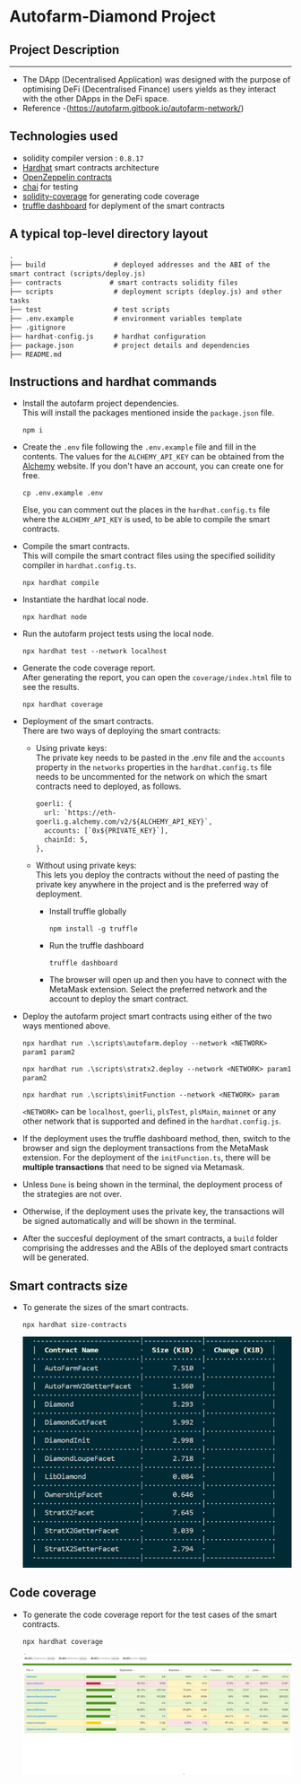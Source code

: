 # Autofarm-Diamond Project

## Project Description

---

- The DApp (Decentralised Application) was designed with the purpose of optimising DeFi (Decentralised Finance) users yields as they interact with the other DApps in the DeFi space.
- Reference -(https://autofarm.gitbook.io/autofarm-network/)

## Technologies used

- solidity compiler version : `0.8.17`
- [Hardhat](https://hardhat.org/) smart contracts architecture
- [OpenZeppelin contracts](https://openzeppelin.com/)
- [chai](https://www.chaijs.com/) for testing
- [solidity-coverage](https://github.com/sc-forks/solidity-coverage) for generating code coverage
- [truffle dashboard](https://trufflesuite.com/docs/truffle/how-to/use-the-truffle-dashboard/) for deplyment of the smart contracts

## A typical top-level directory layout

```shell
.
├── build                 # deployed addresses and the ABI of the smart contract (scripts/deploy.js)
├── contracts            # smart contracts solidity files
├── scripts               # deployment scripts (deploy.js) and other tasks
├── test                  # test scripts
├── .env.example          # environment variables template
├── .gitignore
├── hardhat-config.js     # hardhat configuration
├── package.json          # project details and dependencies
├── README.md

```

## Instructions and hardhat commands

- Install the autofarm project dependencies. \
  This will install the packages mentioned inside the `package.json` file.

  ```shell
  npm i
  ```

- Create the `.env` file following the `.env.example` file and fill in the contents. The values for the `ALCHEMY_API_KEY` can be obtained from the [Alchemy](https://www.alchemy.com/) website. If you don't have an account, you can create one for free.

  ```shell
  cp .env.example .env
  ```

  Else, you can comment out the places in the `hardhat.config.ts` file where the `ALCHEMY_API_KEY` is used, to be able to compile the smart contracts.

- Compile the smart contracts. \
  This will compile the smart contract files using the specified soilidity compiler in `hardhat.config.ts`.

  ```shell
  npx hardhat compile
  ```

- Instantiate the hardhat local node.

  ```shell
  npx hardhat node
  ```

- Run the autofarm project tests using the local node.

  ```shell
  npx hardhat test --network localhost
  ```

- Generate the code coverage report. \
  After generating the report, you can open the `coverage/index.html` file to see the results.

  ```shell
  npx hardhat coverage
  ```

- Deployment of the smart contracts. \
  There are two ways of deploying the smart contracts:

  - Using private keys: \
    The private key needs to be pasted in the .env file and the `accounts` property in the `networks` properties in the `hardhat.config.ts` file needs to be uncommented for the network on which the smart contracts need to deployed, as follows.

    ```shell
    goerli: {
      url: `https://eth-goerli.g.alchemy.com/v2/${ALCHEMY_API_KEY}`,
      accounts: [`0x${PRIVATE_KEY}`],
      chainId: 5,
    },
    ```

  - Without using private keys: \
    This lets you deploy the contracts without the need of pasting the private key anywhere in the project and is the preferred way of deployment.

    - Install truffle globally

      ```shell
      npm install -g truffle
      ```

    - Run the truffle dashboard

      ```shell
      truffle dashboard
      ```

    - The browser will open up and then you have to connect with the MetaMask extension. Select the preferred network and the account to deploy the smart contract.

- Deploy the autofarm project smart contracts using either of the two ways mentioned above.

  ```shell
  npx hardhat run .\scripts\autofarm.deploy --network <NETWORK>  param1 param2
  ```

  ```shell
  npx hardhat run .\scripts\stratx2.deploy --network <NETWORK> param1 param2
  ```

  ```shell
  npx hardhat run .\scripts\initFunction --network <NETWORK> param
  ```

  `<NETWORK>` can be `localhost`, `goerli`, `plsTest`, `plsMain`, `mainnet` or any other network that is supported and defined in the `hardhat.config.js`.

- If the deployment uses the truffle dashboard method, then, switch to the browser and sign the deployment transactions from the MetaMask extension. For the deployment of the `initFunction.ts`, there will be **multiple transactions** that need to be signed via Metamask.

- Unless `Done` is being shown in the terminal, the deployment process of the strategies are not over.

- Otherwise, if the deployment uses the private key, the transactions will be signed automatically and will be shown in the terminal.

- After the succesful deployment of the smart contracts, a `build` folder comprising the addresses and the ABIs of the deployed smart contracts will be generated.

## Smart contracts size

- To generate the sizes of the smart contracts.

  ```shell
  npx hardhat size-contracts
  ```

  ![size](./smart-contract-size.png)

## Code coverage

- To generate the code coverage report for the test cases of the smart contracts.

  ```shell
  npx hardhat coverage
  ```

  ![coverage](./code-coverage.png)
